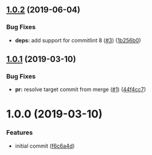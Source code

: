 ## [1.0.2](https://github.com/princjef/commitlint-azure-pipelines-cli/compare/v1.0.1...v1.0.2) (2019-06-04)


### Bug Fixes

* **deps:** add support for commitlint 8 ([#3](https://github.com/princjef/commitlint-azure-pipelines-cli/issues/3)) ([1b256b0](https://github.com/princjef/commitlint-azure-pipelines-cli/commit/1b256b0))

## [1.0.1](https://github.com/princjef/commitlint-azure-pipelines-cli/compare/v1.0.0...v1.0.1) (2019-03-10)


### Bug Fixes

* **pr:** resolve target commit from merge ([#1](https://github.com/princjef/commitlint-azure-pipelines-cli/issues/1)) ([44f4cc7](https://github.com/princjef/commitlint-azure-pipelines-cli/commit/44f4cc7))

# 1.0.0 (2019-03-10)


### Features

* initial commit ([f6c6a4d](https://github.com/princjef/commitlint-azure-pipelines-cli/commit/f6c6a4d))
